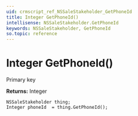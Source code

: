 ```yaml
---
uid: crmscript_ref_NSSaleStakeholder_GetPhoneId
title: Integer GetPhoneId()
intellisense: NSSaleStakeholder.GetPhoneId
keywords: NSSaleStakeholder, GetPhoneId
so.topic: reference
---
```


# Integer GetPhoneId()

Primary key

**Returns:** Integer

```crmscript
NSSaleStakeholder thing;
Integer phoneId  = thing.GetPhoneId();
```


